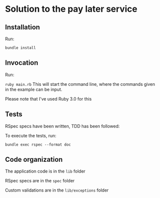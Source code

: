 # Solution to the pay later service
## Installation
Run:

`bundle install`
## Invocation
Run:

`ruby main.rb`
This will start the command line, where the commands given in the example can be input.

Please note that I've used Ruby 3.0 for this
## Tests
RSpec specs have been written, TDD has been followed:

To execute the tests, run:

`bundle exec rspec --format doc`

## Code organization
The application code is in the `lib` folder

RSpec specs are in the `spec` folder

Custom validations are in the `lib/exceptions` folder






